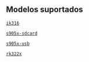 ## Modelos suportados
[`ik316`](tv-boxes/ik316.md)

[`s905x-sdcard`](tv-boxes/s905x-sdcard.md)

[`s905x-usb`](tv-boxes/s905x-usb.md)

[`rk322x`](tv-boxes/rk322x.md)
